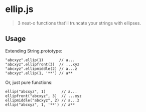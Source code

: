# ellip.js
> 3 neat-o functions that'll truncate your strings with ellipses.

## Usage
Extending String.prototype:
```
"abcxyz".ellip(1)       // a...
"abcxyz".ellipfront(3)  // ...xyz
"abcxyz".ellipmiddle(2) // a...z
"abcxyz".ellip(1, '**') // a**
```
Or, just pure functions:
```
ellip("abcxyz", 1)       // a...
ellipfront("abcxyz", 3)  // ...xyz
ellipmiddle("abcxyz", 2) // a...z
ellip("abcxyz", 1, '**') // a**
```
